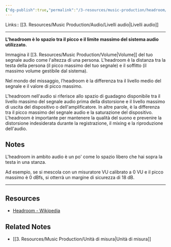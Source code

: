 ```yaml
---
{"dg-publish":true,"permalink":"/3-resources/music-production/headroom/"}
---
```


Links:: [[3. Resources/Music Production/Audio/Livelli audio\|Livelli audio]]

---
**L'headroom è lo spazio tra il picco e il limite massimo del sistema audio utilizzato.**  

Immagina il [[3. Resources/Music Production/Volume\|Volume]] del tuo segnale audio come l'altezza di una persona. L'headroom è la distanza tra la testa della persona (il picco massimo del tuo segnale) e il soffitto (il massimo volume gestibile dal sistema).

Nel mondo del missaggio, l’headroom è la differenza tra il livello medio del segnale e il valore di picco massimo. 

L'headroom nell'audio si riferisce allo spazio di guadagno disponibile tra il livello massimo del segnale audio prima della distorsione e il livello massimo di uscita del dispositivo o dell'amplificatore. In altre parole, è la differenza tra il picco massimo del segnale audio e la saturazione del dispositivo. L'headroom è importante per mantenere la qualità del suono e prevenire la distorsione indesiderata durante la registrazione, il mixing e la riproduzione dell'audio.


## Notes

L'headroom in ambito audio è un po' come lo spazio libero che hai sopra la testa in una stanza. 

Ad esempio, se si mescola con un misuratore VU calibrato a 0 VU e il picco massimo è 0 dBfs, si otterrà un margine di sicurezza di 18 dB.

---

## Resources

- [Headroom - Wikipedia](https://it.wikipedia.org/wiki/Headroom)

## Related Notes

- [[3. Resources/Music Production/Unità di misura\|Unità di misura]]

